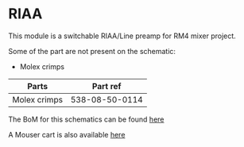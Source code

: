 # RIAA

This module is a switchable RIAA/Line preamp for RM4 mixer project.

Some of the part are not present on the schematic:
 - Molex crimps


| Parts 			| 	 Part ref		|
| ----------------- | ----------------- |
| Molex crimps 		| 538-08-50-0114    |



The BoM for this schematics can be found [here](https://octopart.com/bom-tool/uFlDQjD4)

A Mouser cart is also available [here](https://www.mouser.com/ProjectManager/ProjectDetail.aspx?AccessID=9f5cd040c6)
